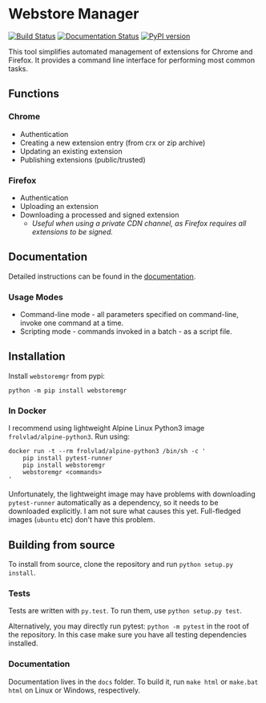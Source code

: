 # Webstore Manager

[![Build Status](https://travis-ci.org/melkamar/webstore-manager.svg?branch=master)](https://travis-ci.org/melkamar/webstore-manager)
[![Documentation Status](https://readthedocs.org/projects/webstore-manager/badge/?version=latest)](http://webstore-manager.readthedocs.io/en/latest/?badge=latest)
[![PyPI version](https://badge.fury.io/py/webstoremgr.svg)](https://badge.fury.io/py/webstoremgr)


This tool simplifies automated management of extensions for Chrome and Firefox. It provides a command line interface 
for performing most common tasks.

## Functions
### Chrome
* Authentication
* Creating a new extension entry (from crx or zip archive)
* Updating an existing extension
* Publishing extensions (public/trusted)

### Firefox
* Authentication
* Uploading an extension
* Downloading a processed and signed extension
    * _Useful when using a private CDN channel, as Firefox requires all extensions to be signed._


## Documentation
Detailed instructions can be found in the [documentation](http://webstore-manager.readthedocs.io/en/latest/?badge=latest).

### Usage Modes
* Command-line mode - all parameters specified on command-line, invoke one command at a time.
* Scripting mode - commands invoked in a batch - as a script file.

## Installation
Install `webstoremgr` from pypi: 

```python -m pip install webstoremgr```

### In Docker
I recommend using lightweight Alpine Linux Python3 image `frolvlad/alpine-python3`. Run using:
```
docker run -t --rm frolvlad/alpine-python3 /bin/sh -c '
    pip install pytest-runner
    pip install webstoremgr
    webstoremgr <commands>
'
```

Unfortunately, the lightweight image may have problems with downloading `pytest-runner` automatically as a dependency,
so it needs to be downloaded explicitly. I am not sure what causes this yet. Full-fledged images (`ubuntu` etc) don't 
have this problem.

## Building from source

To install from source, clone the repository and run `python setup.py install`. 

### Tests
Tests are written with `py.test`. To run them, use `python setup.py test`.

Alternatively, you may directly run pytest: `python -m pytest` in the root of the repository. In this case make sure you
have all testing dependencies installed.

### Documentation
Documentation lives in the `docs` folder. To build it, run `make html` or `make.bat html` on Linux or Windows, 
respectively.

